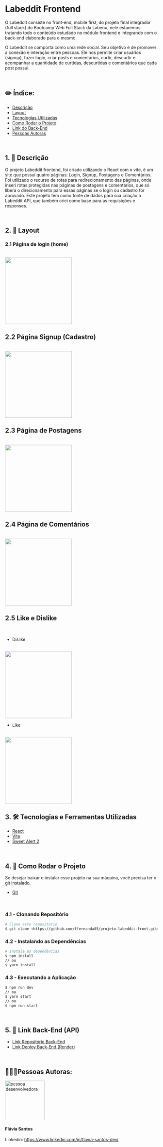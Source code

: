 # Labeddit Frontend

O Labeddit consiste no front-end, mobile first, do projeto final integrador (full stack) do Bootcamp Web Full Stack da Labenu, nele estaremos tratando todo o conteúdo estudado no módulo frontend e integrando com o back-end elaborado para o mesmo.

O Labeddit se comporta como uma rede social. Seu objetivo é de promover a conexão e interação entre pessoas. Ele nos permite criar usuários (signup), fazer login, criar posts e comentários, curtir, descurtir e acompanhar a quantidade de curtidas, descurtidas e comentários que cada post possui.

<br>

## ✏️ Índice:

- <a href="#descricao">Descrição</a>
- <a href="#layout">Layout</a>
- <a href="#tecnologias">Tecnologias Utilizadas</a>
- <a href="#como-rodar">Como Rodar o Projeto</a>
- <a href="#link-back">Link do Back-End</a>
- <a href="#pessoas-autoras">Pessoas Autoras</a>

<br>
<span id="descricao"></span>

## 1. 📝 Descrição

O projeto Labeddit frontend, foi criado utilizando o React com o vite, é um site que possui quatro páginas: Login, Signup, Postagens e Comentários. Foi utilizado o recurso de rotas para redirecionamento das páginas, onde inseri rotas protegidas nas páginas de postagens e comentários, que só libera o direcionamento para essas páginas se o login ou cadastro for aprovado. Este projeto tem como fonte de dados para sua criação a Labeddit API, que também criei como base para as requisições e responses.

<br>
<span id="layout"></span>

## 2. 📐 Layout

### 2.1 Página de login (home)
<br>

<img src="https://uploaddeimagens.com.br/images/004/632/205/full/login.png?1696870365" width="220px">

## 2.2 Página Signup (Cadastro)
<br>

<img src="https://uploaddeimagens.com.br/images/004/632/207/full/signup.png?1696870416" width="220px">

## 2.3 Página de Postagens
<br>

<img src="https://uploaddeimagens.com.br/images/004/632/206/full/posts.png?1696870393" width="220px">

## 2.4 Página de Comentários
<br>

<img src="https://uploaddeimagens.com.br/images/004/632/198/full/comments.png?1696870231" width="220px">

## 2.5 Like e Dislike
<br>

* Dislike
<br>
  <img src="https://uploaddeimagens.com.br/images/004/632/202/full/dislike.png?1696870321" width="220px">

* Like
<br>
  <img src="https://uploaddeimagens.com.br/images/004/632/204/full/like.png?1696870344" width="220px">

<br>
<span id="tecnologias"></span>

## 3. 🛠 Tecnologias e Ferramentas Utilizadas

- [React](https://pt-br.legacy.reactjs.org/)
- [Vite](https://vitejs.dev/guide/)
- [Sweet Alert 2](https://sweetalert2.com/download)


<br>
<span id="como-rodar"></span>

## 4. 🎥 Como Rodar o Projeto

<p>Se desejar baixar e instalar esse projeto na sua máquina, você precisa ter o git instalado.</p>

- [Git](https://git-scm.com/downloads)
<br>

### 4.1 - Clonando Repositório
```bash
# Clone este repositório
$ git clone <https://github.com/ffernanda85/projeto-labeddit-front.git>
```
### 4.2 - Instalando as Dependências
```bash
# Instale as dependências
$ npm install
// ou
$ yarn install
```
### 4.3 - Executando a Aplicação
```bash
$ npm run dev
// ou
$ yarn start
// ou
$ npm run start
```
<br>
<span id="link-back"></span>

## 5. 🎥 Link Back-End (API)

- <a href="https://github.com/ffernanda85/projeto-labeddit-backend" target='_blank'>Link Repositório Back-End</a>
- <a href="https://projeto-labeddit-backend-olcm.onrender.com" target='_blank'>Link Deploy Back-End (Render)</a>

<br>
<span id="pessoas-autoras"></span>

## 👩🏽‍💻Pessoas Autoras:

<img style='width:130px'  src='https://avatars.githubusercontent.com/u/114631584?v=4' alt='pessoa desenvolvedora'>

<h4>Flávia Santos</h4>

Linkedin: https://www.linkedin.com/in/flavia-santos-dev/
